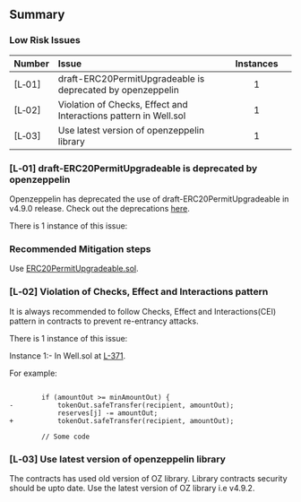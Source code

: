 ## Summary

### Low Risk Issues
|Number|Issue|Instances| |
|-|:-|:-:|:-:|
| [L&#x2011;01] | draft-ERC20PermitUpgradeable is deprecated by openzeppelin | 1 |
| [L&#x2011;02] | Violation of Checks, Effect and Interactions pattern in Well.sol | 1 |
| [L&#x2011;03] | Use latest version of openzeppelin library | 1 |

### [L&#x2011;01]  draft-ERC20PermitUpgradeable is deprecated by openzeppelin
Openzeppelin has deprecated the use of draft-ERC20PermitUpgradeable in v4.9.0 release. Check out the deprecations [here](https://github.com/OpenZeppelin/openzeppelin-contracts/releases/tag/v4.9.0).

There is 1 instance of this issue:

### Recommended Mitigation steps
Use [ERC20PermitUpgradeable.sol](https://github.com/OpenZeppelin/openzeppelin-contracts-upgradeable/blob/master/contracts/token/ERC20/extensions/ERC20PermitUpgradeable.sol).

### [L&#x2011;02]  Violation of Checks, Effect and Interactions pattern
It is always recommended to follow Checks, Effect and Interactions(CEI) pattern in contracts to prevent re-entrancy attacks.

There is 1 instance of this issue:

Instance 1:- In Well.sol at [L-371](https://github.com/code-423n4/2023-07-basin/blob/9403cf973e95ef7219622dbbe2a08396af90b64c/src/Well.sol#L369-L371).

For example:

```Solidity

        if (amountOut >= minAmountOut) {
-           tokenOut.safeTransfer(recipient, amountOut);
            reserves[j] -= amountOut;
+           tokenOut.safeTransfer(recipient, amountOut);

        // Some code

```

### [L&#x2011;03]  Use latest version of openzeppelin library
The contracts has used old version of OZ library. Library contracts security should be upto date. Use the latest version of OZ library i.e v4.9.2.